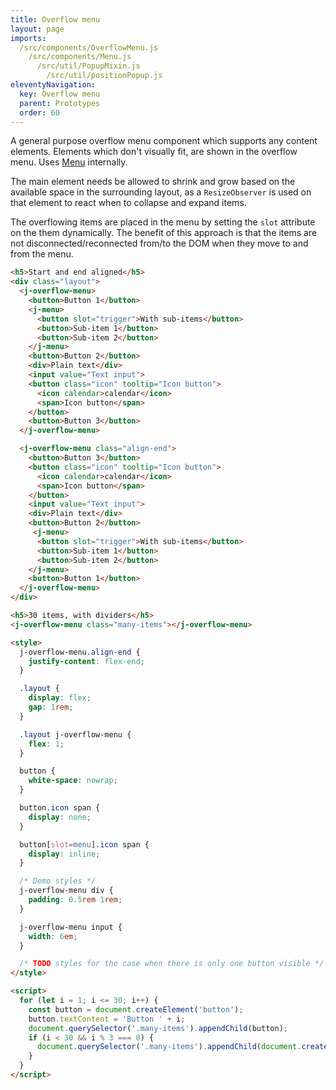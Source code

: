 ```yaml
---
title: Overflow menu
layout: page
imports:
  /src/components/OverflowMenu.js
    /src/components/Menu.js
      /src/util/PopupMixin.js
        /src/util/positionPopup.js
eleventyNavigation:
  key: Overflow menu
  parent: Prototypes
  order: 60
---
```


A general purpose overflow menu component which supports any content elements. Elements which don't visually fit, are shown in the overflow menu. Uses [Menu](/prototypes/menu) internally.

The main element needs be allowed to shrink and grow based on the available space in the surrounding layout, as a `ResizeObserver` is used on that element to react when to collapse and expand items.

The overflowing items are placed in the menu by setting the `slot` attribute on the them dynamically. The benefit of this approach is that the items are not disconnected/reconnected from/to the DOM when they move to and from the menu.

<render-example></render-example>
```html
<h5>Start and end aligned</h5>
<div class="layout">
  <j-overflow-menu>
    <button>Button 1</button>
    <j-menu>
      <button slot="trigger">With sub-items</button>
      <button>Sub-item 1</button>
      <button>Sub-item 2</button>
    </j-menu>
    <button>Button 2</button>
    <div>Plain text</div>
    <input value="Text input">
    <button class="icon" tooltip="Icon button">
      <icon calendar>calendar</icon>
      <span>Icon button</span>
    </button>
    <button>Button 3</button>
  </j-overflow-menu>

  <j-overflow-menu class="align-end">
    <button>Button 3</button>
    <button class="icon" tooltip="Icon button">
      <icon calendar>calendar</icon>
      <span>Icon button</span>
    </button>
    <input value="Text input">
    <div>Plain text</div>
    <button>Button 2</button>
     <j-menu>
      <button slot="trigger">With sub-items</button>
      <button>Sub-item 1</button>
      <button>Sub-item 2</button>
    </j-menu>
    <button>Button 1</button>
  </j-overflow-menu>
</div>

<h5>30 items, with dividers</h5>
<j-overflow-menu class="many-items"></j-overflow-menu>

<style>
  j-overflow-menu.align-end {
    justify-content: flex-end;
  }

  .layout {
    display: flex;
    gap: 1rem;
  }

  .layout j-overflow-menu {
    flex: 1;
  }

  button {
    white-space: nowrap;
  }

  button.icon span {
    display: none;
  }

  button[slot=menu].icon span {
    display: inline;
  }

  /* Demo styles */
  j-overflow-menu div {
    padding: 0.5rem 1rem;
  }

  j-overflow-menu input {
    width: 6em;
  }

  /* TODO styles for the case when there is only one button visible */
</style>

<script>
  for (let i = 1; i <= 30; i++) {
    const button = document.createElement('button');
    button.textContent = 'Button ' + i;
    document.querySelector('.many-items').appendChild(button);
    if (i < 30 && i % 3 === 0) {
      document.querySelector('.many-items').appendChild(document.createElement('hr'));
    }
  }
</script>
```
